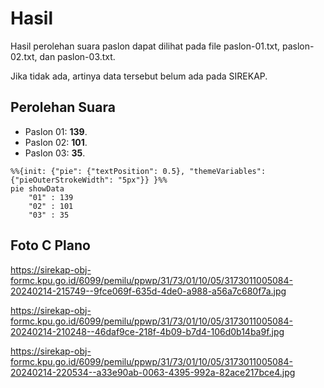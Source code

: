 # Hasil

Hasil perolehan suara paslon dapat dilihat pada file paslon-01.txt, paslon-02.txt, dan paslon-03.txt.

Jika tidak ada, artinya data tersebut belum ada pada SIREKAP.

## Perolehan Suara

 * Paslon 01: **139**.
 * Paslon 02: **101**.
 * Paslon 03: **35**.

```mermaid
%%{init: {"pie": {"textPosition": 0.5}, "themeVariables": {"pieOuterStrokeWidth": "5px"}} }%%
pie showData
    "01" : 139
    "02" : 101
    "03" : 35
```
## Foto C Plano

https://sirekap-obj-formc.kpu.go.id/6099/pemilu/ppwp/31/73/01/10/05/3173011005084-20240214-215749--9fce069f-635d-4de0-a988-a56a7c680f7a.jpg

https://sirekap-obj-formc.kpu.go.id/6099/pemilu/ppwp/31/73/01/10/05/3173011005084-20240214-210248--46daf9ce-218f-4b09-b7d4-106d0b14ba9f.jpg

https://sirekap-obj-formc.kpu.go.id/6099/pemilu/ppwp/31/73/01/10/05/3173011005084-20240214-220534--a33e90ab-0063-4395-992a-82ace217bce4.jpg
